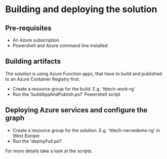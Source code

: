 # Building and deploying the solution

## Pre-requisites

- An Azure subscription
- Powershell and Azure command line installed

## Building artifacts

The solution is using Azure Function apps, that have to build and published to an Azure Container Registry first.

- Create a resource group for the build. E.g. 'tttech-work-rg'
- Run the 'buildAppAndPublish.ps1' Powershell script

## Deploying Azure services and configure the graph

- Create a resource group for the solution. E.g. 'tttech-nervedemo-rg' in West Europe
- Run the 'deployFull.ps1'

For more details take a look at the scripts.
